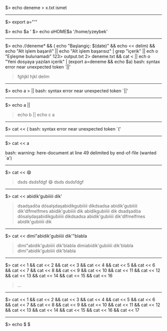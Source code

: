 
$> echo deneme > x.txt ismet

--------------------

$> export a="'"

$> echo $a
'
$> echo $a$HOME$a
'/home/yzeybek'

--------------------

$> echo */*/deneme* && ( echo "Başlangiç: $(date)" && echo << delim) && echo "Alt
işlem başarıli" || echo "Alt işlem başarısız" | grep "içerik" || ech
o "Eşleşme bulunamadı" 123> output.txt 2> deneme.txt && cat < || ech
o "Yeni dosyaya yazılan içerik" | (export a=deneme && echo $a)
bash: syntax error near unexpected token `||'
> fghjkl
> hjkl
> delim

-------------------

$> echo a > ||
bash: syntax error near unexpected token `||'

--------------------

$> echo a ||
> echo b ||
> echo c
a

---------------------

$> cat << (
bash: syntax error near unexpected token `('

---------------------

$> cat << a
>
bash: warning: here-document at line 49 delimited by end-of-file (wanted `a')

---------------------

$> cat << 😄
> dsds
> dsdsfdgf
> 😄
dsds
dsdsfdgf

---------------------

$> cat << abidik'gubiiiii      dik'
> dsadşadöa
> dösalşdaşabidikgubiiiii      dikdsadsa
> abidik'gubiiiii      dik'dlfmelfmes
> abidik'gubiiiii      dik
> abidikgubiiiii      dik
dsadşadöa
dösalşdaşabidikgubiiiii      dikdsadsa
abidik'gubiiiii      dik'dlfmelfmes
abidik'gubiiiii      dik

----------------------

$> cat << dimi"abidik'gubiiiii      dik'"blabla
> dimi"abidik'gubiiiii      dik'blabla
> dimiabidik'gubiiiii      dik'blabla
dimi"abidik'gubiiiii      dik'blabla

-----------------------

$> cat << 1 && cat << 2 && cat << 3 && cat << 4 && cat << 5 && cat << 6 && cat << 7 && cat << 8 && cat << 9 && cat << 10 && cat << 11 && cat << 12 && cat << 13 && cat << 14 && cat << 15 && cat << 16
>...

-----------------------

$> cat << 1 && cat << 2 && cat << 3 && cat << 4 && cat << 5 && cat << 6 && cat << 7 && cat << 8 && cat << 9 && cat << 10 && cat << 11 && cat << 12 && cat << 13 && cat << 14 && cat << 15 && cat << 16 && cat << 17

------------------------

$> echo $
$


